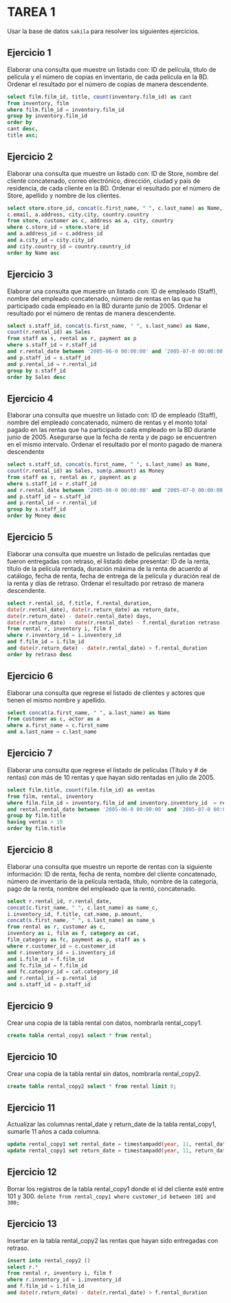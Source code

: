 # TAREA 1
Usar la base de datos `sakila` para resolver los siguientes ejercicios.
## Ejercicio 1
Elaborar una consulta que muestre un listado con: ID de película, título de película y el número de copias en inventario, de cada película en la BD. Ordenar el resultado por el número de copias de manera descendente.
```sql
select film.film_id, title, count(inventory.film_id) as cant 
from inventory, film 
where film.film_id = inventory.film_id
group by inventory.film_id
order by
cant desc,
title asc;
```

## Ejercicio 2
Elaborar una consulta que muestre un listado con: ID de Store, nombre del cliente concatenado, correo electrónico, dirección, ciudad y país de residencia, de cada cliente en la BD. Ordenar el resultado por el número de Store, apellido y nombre de los clientes.
```sql
select store.store_id, concat(c.first_name, " ", c.last_name) as Name, 
c.email, a.address, city.city, country.country
from store, customer as c, address as a, city, country
where c.store_id = store.store_id 
and a.address_id = c.address_id 
and a.city_id = city.city_id 
and city.country_id = country.country_id
order by Name asc
```

## Ejercicio 3
Elaborar una consulta que muestre un listado con: ID de empleado (Staff), nombre del empleado concatenado, número de rentas en las que ha participado cada empleado en la BD durante junio de 2005. Ordenar el resultado por el número de rentas de manera descendente.
```sql
select s.staff_id, concat(s.first_name, " ", s.last_name) as Name, 
count(r.rental_id) as Sales
from staff as s, rental as r, payment as p
where s.staff_id = r.staff_id 
and r.rental_date between '2005-06-0 00:00:00' and '2005-07-0 00:00:00'
and p.staff_id = s.staff_id
and p.rental_id = r.rental_id
group by s.staff_id
order by Sales desc
```

## Ejercicio 4
Elaborar una consulta que muestre un listado con: ID de empleado (Staff), nombre del empleado concatenado, número de rentas y el monto total pagado en las rentas que ha participado cada empleado en la BD durante junio de 2005. Asegurarse que la fecha de renta y de pago se encuentren en el mismo intervalo. Ordenar el resultado por el monto pagado de manera descendente
```sql
select s.staff_id, concat(s.first_name, " ", s.last_name) as Name, 
count(r.rental_id) as Sales, sum(p.amount) as Money
from staff as s, rental as r, payment as p
where s.staff_id = r.staff_id 
and r.rental_date between '2005-06-0 00:00:00' and '2005-07-0 00:00:00'
and p.staff_id = s.staff_id
and p.rental_id = r.rental_id
group by s.staff_id
order by Money desc
```

## Ejercicio 5
Elaborar una consulta que muestre un listado de películas rentadas que fueron entregadas con retraso, el listado debe presentar: ID de la renta, título de la película rentada, duración máxima de la renta de acuerdo al catálogo, fecha de renta, fecha de entrega de la película y duración real de la renta y días de retraso. Ordenar el resultado por retraso de manera descendente.
```sql
select r.rental_id, f.title, f.rental_duration, 
date(r.rental_date), date(r.return_date) as return_date, 
date(r.return_date) - date(r.rental_date) days, 
date(r.return_date) - date(r.rental_date) - f.rental_duration retraso
from rental r, inventory i, film f
where r.inventory_id = i.inventory_id
and f.film_id = i.film_id
and date(r.return_date) - date(r.rental_date) > f.rental_duration
order by retraso desc
```
## Ejercicio 6
Elaborar una consulta que regrese el listado de clientes y actores que tienen el mismo nombre y apellido.
```sql
select concat(a.first_name, " ", a.last_name) as Name
from customer as c, actor as a
where a.first_name = c.first_name
and a.last_name = c.last_name
```
## Ejercicio 7
Elaborar una consulta que regrese el listado de películas (Título y #  de rentas) con más de 10 rentas y que hayan sido rentadas en julio de 2005.
```sql
select film.title, count(film.film_id) as ventas
from film, rental, inventory
where film.film_id = inventory.film_id and inventory.inventory_id  = rental.inventory_id
and rental.rental_date between '2005-06-0 00:00:00' and '2005-07-0 00:00:00' #Al filtrar no queda nada
group by film.title
having ventas > 10
order by film.title
```

## Ejercicio 8
Elaborar una consulta que muestre un reporte de rentas con la siguiente información: ID de renta, fecha de renta, nombre del cliente concatenado, número de inventario de la película rentada, título, nombre de la categoría, pago de la renta, nombre del empleado que la rentó, concatenado.
```sql
select r.rental_id, r.rental_date, 
concat(c.first_name, " ", c.last_name) as name_c, 
i.inventory_id, f.title, cat.name, p.amount, 
concat(s.first_name, " ", s.last_name) as name_s
from rental as r, customer as c, 
inventory as i, film as f, category as cat,
film_category as fc, payment as p, staff as s
where r.customer_id = c.customer_id
and r.inventory_id = i.inventory_id
and i.film_id = f.film_id
and fc.film_id = f.film_id
and fc.category_id = cat.category_id
and r.rental_id = p.rental_id
and s.staff_id = p.staff_id
```

## Ejercicio 9
Crear una copia de la tabla rental con datos, nombrarla rental_copy1.
```sql
create table rental_copy1 select * from rental;
```

## Ejercicio 10
Crear una copia de la tabla rental sin datos, nombrarla rental_copy2.
```sql
create table rental_copy2 select * from rental limit 0;
```

## Ejercicio 11
Actualizar las columnas rental_date y return_date de la tabla rental_copy1, sumarle 11 años a cada columna.
```sql
update rental_copy1 set rental_date = timestampadd(year, 11, rental_date);
update rental_copy1 set return_date = timestampadd(year, 11, return_date); 
``` 

## Ejercicio 12
Borrar los registros de la tabla rental_copy1 donde el id del cliente esté entre 101 y 300.
``` delete from rental_copy1 where customer_id between 101 and 300; ```

## Ejercicio 13
Insertar en la tabla rental_copy2 las rentas que hayan sido entregadas con retraso.
``` sql
insert into rental_copy2 ()
select r.*
from rental r, inventory i, film f
where r.inventory_id = i.inventory_id
and f.film_id = i.film_id
and date(r.return_date) - date(r.rental_date) > f.rental_duration
```
